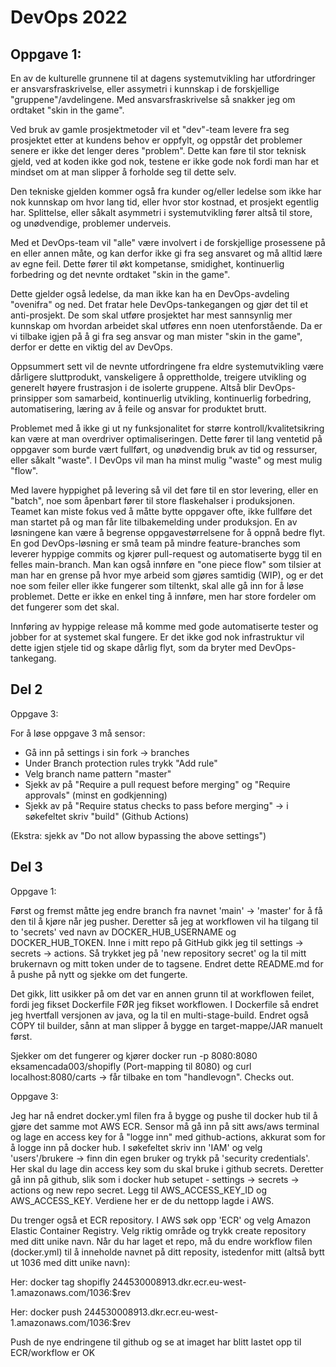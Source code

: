# DevOps 2022

## Oppgave 1:
En av de kulturelle grunnene til at dagens systemutvikling har utfordringer er ansvarsfraskrivelse, eller assymetri i
kunnskap i de forskjellige "gruppene"/avdelingene. Med ansvarsfraskrivelse så snakker jeg om ordtaket "skin in the game".

Ved bruk av gamle prosjektmetoder vil et "dev"-team levere fra seg prosjektet etter at kundens behov er oppfylt, og
oppstår det problemer senere er ikke det lenger deres "problem". Dette kan føre til stor teknisk gjeld, ved at koden ikke
god nok, testene er ikke gode nok fordi man har et mindset om at man slipper å forholde seg til dette selv. 

Den tekniske gjelden kommer også fra kunder og/eller ledelse som ikke har nok kunnskap om hvor lang tid, eller hvor stor kostnad,
et prosjekt egentlig har. Splittelse, eller såkalt asymmetri i systemutvikling fører altså til store, og unødvendige, problemer underveis.

    
Med et DevOps-team vil "alle" være involvert i de forskjellige prosessene på en eller annen måte,
og kan derfor ikke gi fra seg ansvaret og må alltid lære av egne feil. Dette fører til økt kompetanse,
smidighet, kontinuerlig forbedring og det nevnte ordtaket "skin in the game".

Dette gjelder også ledelse, da man ikke kan ha en DevOps-avdeling "ovenifra" og ned.
Det fratar hele DevOps-tankegangen og gjør det til et anti-prosjekt. De som skal utføre prosjektet har mest 
sannsynlig mer kunnskap om hvordan arbeidet skal utføres enn noen utenforstående.
Da er vi tilbake igjen på å gi fra seg ansvar og man mister "skin in the game", derfor er dette en viktig del av DevOps.

Oppsummert sett vil de nevnte utfordringene fra eldre systemutvikling være dårligere sluttprodukt, vanskeligere å 
opprettholde, treigere utvikling og generelt høyere frustrasjon i de isolerte gruppene.
Altså blir DevOps-prinsipper som samarbeid, kontinuerlig utvikling, kontinuerlig forbedring, automatisering, læring av å feile og ansvar for
produktet brutt.

Problemet med å ikke gi ut ny funksjonalitet for større kontroll/kvalitetsikring kan være at man
overdriver optimaliseringen. Dette fører til lang ventetid på oppgaver som burde vært fullført, og unødvendig bruk av tid og ressurser,
eller såkalt "waste". I DevOps vil man ha minst mulig "waste" og mest mulig "flow". 

Med lavere hyppighet på levering så vil det føre til en stor levering, eller en "batch", noe som åpenbart fører til store flaskehalser i produksjonen.
Teamet kan miste fokus ved å måtte bytte oppgaver ofte, ikke fullføre det man startet på og man får lite tilbakemelding under produksjon.
En av løsningene kan være å begrense oppgavestørrelsene for å oppnå bedre flyt. En god DevOps-løsning er små team på mindre feature-branches som leverer hyppige commits og kjører pull-request og automatiserte bygg til en felles main-branch.
Man kan også innføre en "one piece flow" som tilsier at man har en grense på hvor
mye arbeid som gjøres samtidig (WIP), og er det noe som feiler eller ikke fungerer som tiltenkt, skal alle gå inn for å løse problemet. 
Dette er ikke en enkel ting å innføre, men har store fordeler om det fungerer som det skal.

Innføring av hyppige release må komme med gode automatiserte tester og jobber for at systemet skal fungere. Er det ikke god nok infrastruktur vil dette igjen stjele tid
og skape dårlig flyt, som da bryter med DevOps-tankegang.

## Del 2

Oppgave 3:

For å løse oppgave 3 må sensor:

- Gå inn på settings i sin fork -> branches
- Under Branch protection rules trykk "Add rule"
- Velg branch name pattern "master"
- Sjekk av på "Require a pull request before merging" og "Require approvals" (minst en godkjenning)
- Sjekk av på "Require status checks to pass before merging" -> i søkefeltet skriv "build" (Github Actions)

(Ekstra: sjekk av "Do not allow bypassing the above settings")

## Del 3

Oppgave 1:

Først og fremst måtte jeg endre branch fra navnet 'main' -> 'master' for å få den til å kjøre når jeg pusher.
Deretter så jeg at workflowen vil ha tilgang til to 'secrets' ved navn av DOCKER_HUB_USERNAME og DOCKER_HUB_TOKEN.
Inne i mitt repo på GitHub gikk jeg til settings -> secrets -> actions. Så trykket jeg på 'new repository secret' og la til
mitt brukernavn og mitt token under de to tagsene. Endret dette README.md for å pushe på nytt og sjekke om det fungerte.

Det gikk, litt usikker på om det var en annen grunn til at workflowen feilet, fordi jeg fikset Dockerfile FØR jeg fikset workflowen.
I Dockerfile så endret jeg hvertfall versjonen av java, og la til en multi-stage-build. Endret også COPY til builder, sånn at man slipper
å bygge en target-mappe/JAR manuelt først.

Sjekker om det fungerer og kjører docker run -p 8080:8080 eksamencada003/shopifly (Port-mapping til 8080)
og curl localhost:8080/carts -> får tilbake en tom "handlevogn". Checks out.

Oppgave 3:

Jeg har nå endret docker.yml filen fra å bygge og pushe til docker hub til å gjøre det samme mot AWS ECR.
Sensor må gå inn på sitt aws/aws terminal og lage en access key for å "logge inn" med github-actions, akkurat som for å logge inn på docker hub.
I søkefeltet skriv inn 'IAM' og velg 'users'/brukere -> finn din egen bruker og trykk på 'security credentials'. Her skal du lage din access key som du skal bruke i github secrets. 
Deretter gå inn på github, slik som i docker hub setupet - settings -> secrets -> actions og new repo secret. Legg til AWS_ACCESS_KEY_ID og AWS_ACCESS_KEY. Verdiene her er de du nettopp lagde i AWS.

Du trenger også et ECR repository. I AWS søk opp 'ECR' og velg Amazon Elastic Container Registry. Velg riktig område og trykk create repository med ditt unike navn.
Når du har laget et repo, må du endre workflow filen (docker.yml) til å inneholde navnet på ditt reposity, istedenfor mitt (altså bytt ut 1036 med ditt unike navn):

Her:
docker tag shopifly 244530008913.dkr.ecr.eu-west-1.amazonaws.com/1036:$rev

Her:
docker push 244530008913.dkr.ecr.eu-west-1.amazonaws.com/1036:$rev

Push de nye endringene til github og se at imaget har blitt lastet opp til ECR/workflow er OK

